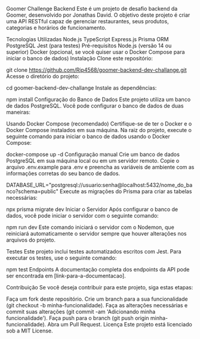 Goomer Challenge Backend
Este é um projeto de desafio backend da Goomer, desenvolvido por Jonathas David. O objetivo deste projeto é criar uma API RESTful capaz de gerenciar restaurantes, seus produtos, categorias e horários de funcionamento.

Tecnologias Utilizadas
Node.js
TypeScript
Express.js
Prisma ORM
PostgreSQL
Jest (para testes)
Pré-requisitos
Node.js (versão 14 ou superior)
Docker (opcional, se você quiser usar o Docker Compose para iniciar o banco de dados)
Instalação
Clone este repositório:

git clone https://github.com/Rip4568/goomer-backend-dev-challange.git
Acesse o diretório do projeto:

cd goomer-backend-dev-challange
Instale as dependências:

npm install
Configuração do Banco de Dados
Este projeto utiliza um banco de dados PostgreSQL. Você pode configurar o banco de dados de duas maneiras:

Usando Docker Compose (recomendado)
Certifique-se de ter o Docker e o Docker Compose instalados em sua máquina.
Na raiz do projeto, execute o seguinte comando para iniciar o banco de dados usando o Docker Compose:

docker-compose up -d
Configuração manual
Crie um banco de dados PostgreSQL em sua máquina local ou em um servidor remoto.
Copie o arquivo .env.example para .env e preencha as variáveis de ambiente com as informações corretas do seu banco de dados.

DATABASE_URL="postgresql://usuario:senha@localhost:5432/nome_do_banco?schema=public"
Execute as migrações do Prisma para criar as tabelas necessárias:

npx prisma migrate dev
Iniciar o Servidor
Após configurar o banco de dados, você pode iniciar o servidor com o seguinte comando:


npm run dev
Este comando iniciará o servidor com o Nodemon, que reiniciará automaticamente o servidor sempre que houver alterações nos arquivos do projeto.

Testes
Este projeto inclui testes automatizados escritos com Jest. Para executar os testes, use o seguinte comando:


npm test
Endpoints
A documentação completa dos endpoints da API pode ser encontrada em [link-para-a-documentacao].

Contribuição
Se você deseja contribuir para este projeto, siga estas etapas:

Faça um fork deste repositório.
Crie um branch para a sua funcionalidade (git checkout -b minha-funcionalidade).
Faça as alterações necessárias e commit suas alterações (git commit -am 'Adicionando minha funcionalidade').
Faça push para o branch (git push origin minha-funcionalidade).
Abra um Pull Request.
Licença
Este projeto está licenciado sob a MIT License.